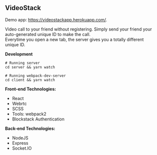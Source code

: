 ## VideoStack
Demo app: https://videostackapp.herokuapp.com/.

  
Video call to your friend without registering. 
Simply send your friend your auto-generated unique ID to make the call.  
Everytime you open a new tab, the server gives you a totally different unique ID.

**Development**

```
# Running server
cd server && yarn watch

# Running webpack-dev-server
cd client && yarn watch
```

**Front-end Technologies:**
- React
- Webrtc
- SCSS
- Tools: webpack2
- Blockstack Authentication

**Back-end Technologies:**
- NodeJS
- Express
- Socket.IO

